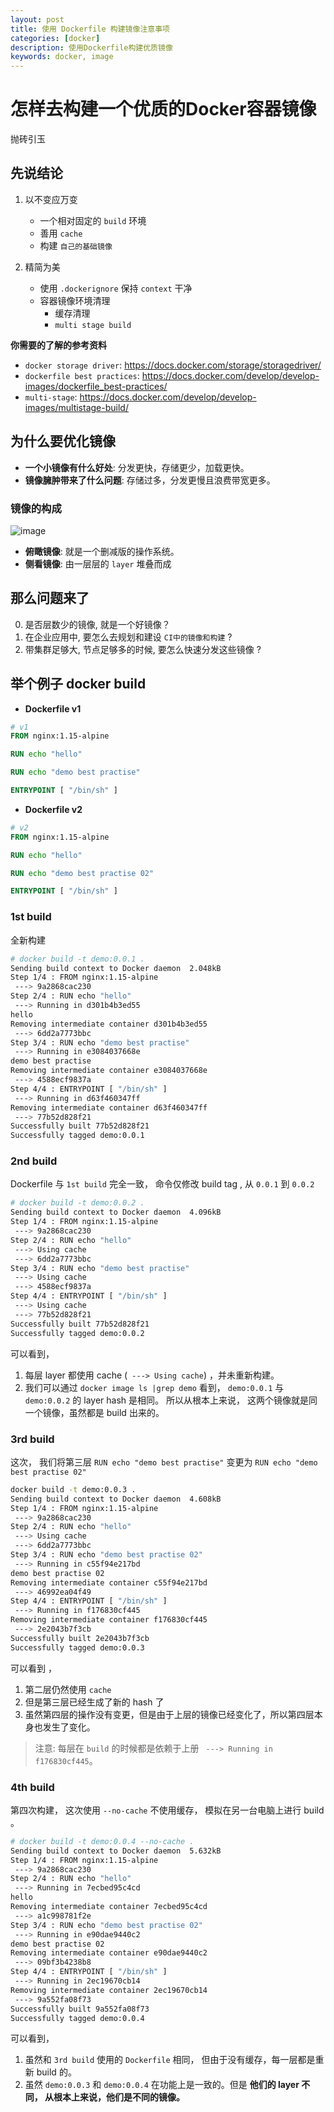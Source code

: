 ```yaml
---
layout: post
title: 使用 Dockerfile 构建镜像注意事项
categories: [docker]
description: 使用Dockerfile构建优质镜像
keywords: docker, image 
---
```


# 怎样去构建一个优质的Docker容器镜像

抛砖引玉

## 先说结论

1. 以不变应万变
    + 一个相对固定的 `build` 环境
    + 善用 `cache`
    + 构建 `自己的基础镜像`

2. 精简为美
    + 使用 `.dockerignore` 保持 `context` 干净
    + 容器镜像环境清理
        + 缓存清理
        + `multi stage build`

**你需要的了解的参考资料**

+ `docker storage driver`: https://docs.docker.com/storage/storagedriver/
+ `dockerfile best practices`: https://docs.docker.com/develop/develop-images/dockerfile_best-practices/
+ `multi-stage`: https://docs.docker.com/develop/develop-images/multistage-build/

## 为什么要优化镜像

+ **一个小镜像有什么好处**: 分发更快，存储更少，加载更快。
+ **镜像臃肿带来了什么问题**: 存储过多，分发更慢且浪费带宽更多。

### 镜像的构成

![image](https://user-gold-cdn.xitu.io/2019/3/26/169b7c6cc88c5d31?w=675&h=469&f=jpeg&s=46046)

+ **俯瞰镜像**: 就是一个删减版的操作系统。
+ **侧看镜像**: 由一层层的 `layer` 堆叠而成

## 那么问题来了

0. 是否层数少的镜像, 就是一个好镜像？
1. 在企业应用中, 要怎么去规划和建设 `CI中的镜像和构建` ?
2. 带集群足够大, 节点足够多的时候, 要怎么快速分发这些镜像 ?

## 举个例子 docker build

+ **Dockerfile v1**

```Dockerfile
# v1
FROM nginx:1.15-alpine

RUN echo "hello"

RUN echo "demo best practise"

ENTRYPOINT [ "/bin/sh" ]
```

+ **Dockerfile v2**

```Dockerfile
# v2
FROM nginx:1.15-alpine

RUN echo "hello"

RUN echo "demo best practise 02"

ENTRYPOINT [ "/bin/sh" ]
```

### 1st build

全新构建

```bash
# docker build -t demo:0.0.1 .                          
Sending build context to Docker daemon  2.048kB
Step 1/4 : FROM nginx:1.15-alpine
 ---> 9a2868cac230
Step 2/4 : RUN echo "hello"
 ---> Running in d301b4b3ed55
hello
Removing intermediate container d301b4b3ed55
 ---> 6dd2a7773bbc
Step 3/4 : RUN echo "demo best practise"
 ---> Running in e3084037668e
demo best practise
Removing intermediate container e3084037668e
 ---> 4588ecf9837a
Step 4/4 : ENTRYPOINT [ "/bin/sh" ]
 ---> Running in d63f460347ff
Removing intermediate container d63f460347ff
 ---> 77b52d828f21
Successfully built 77b52d828f21
Successfully tagged demo:0.0.1
```

### 2nd build

Dockerfile 与 `1st build` 完全一致， 命令仅修改 build tag , 从 `0.0.1` 到 `0.0.2`

```bash
# docker build -t demo:0.0.2 .
Sending build context to Docker daemon  4.096kB
Step 1/4 : FROM nginx:1.15-alpine
 ---> 9a2868cac230
Step 2/4 : RUN echo "hello"
 ---> Using cache
 ---> 6dd2a7773bbc
Step 3/4 : RUN echo "demo best practise"
 ---> Using cache
 ---> 4588ecf9837a
Step 4/4 : ENTRYPOINT [ "/bin/sh" ]
 ---> Using cache
 ---> 77b52d828f21
Successfully built 77b52d828f21
Successfully tagged demo:0.0.2
```

可以看到，
1. 每层 layer 都使用 cache (` ---> Using cache`) ，并未重新构建。 
2. 我们可以通过 `docker image ls |grep demo` 看到， `demo:0.0.1` 与 `demo:0.0.2` 的 layer hash 是相同。 所以从根本上来说， 这两个镜像就是同一个镜像，虽然都是 build 出来的。


### 3rd build

这次， 我们将第三层 `RUN echo "demo best practise"` 变更为 `RUN echo "demo best practise 02"`

```bash
docker build -t demo:0.0.3 .
Sending build context to Docker daemon  4.608kB
Step 1/4 : FROM nginx:1.15-alpine
 ---> 9a2868cac230
Step 2/4 : RUN echo "hello"
 ---> Using cache
 ---> 6dd2a7773bbc
Step 3/4 : RUN echo "demo best practise 02"
 ---> Running in c55f94e217bd
demo best practise 02
Removing intermediate container c55f94e217bd
 ---> 46992ea04f49
Step 4/4 : ENTRYPOINT [ "/bin/sh" ]
 ---> Running in f176830cf445
Removing intermediate container f176830cf445
 ---> 2e2043b7f3cb
Successfully built 2e2043b7f3cb
Successfully tagged demo:0.0.3
```

可以看到 ，
1. 第二层仍然使用 `cache`
2. 但是第三层已经生成了新的 hash 了
3. 虽然第四层的操作没有变更，但是由于上层的镜像已经变化了，所以第四层本身也发生了变化。

> 注意: 每层在 `build` 的时候都是依赖于上册 ` ---> Running in f176830cf445`。

### 4th build

第四次构建， 这次使用 `--no-cache` 不使用缓存， 模拟在另一台电脑上进行 build 。

```bash
# docker build -t demo:0.0.4 --no-cache .  
Sending build context to Docker daemon  5.632kB
Step 1/4 : FROM nginx:1.15-alpine
 ---> 9a2868cac230
Step 2/4 : RUN echo "hello"
 ---> Running in 7ecbed95c4cd
hello
Removing intermediate container 7ecbed95c4cd
 ---> a1c998781f2e
Step 3/4 : RUN echo "demo best practise 02"
 ---> Running in e90dae9440c2
demo best practise 02
Removing intermediate container e90dae9440c2
 ---> 09bf3b4238b8
Step 4/4 : ENTRYPOINT [ "/bin/sh" ]
 ---> Running in 2ec19670cb14
Removing intermediate container 2ec19670cb14
 ---> 9a552fa08f73
Successfully built 9a552fa08f73
Successfully tagged demo:0.0.4
```

可以看到， 
1. 虽然和 `3rd build` 使用的 `Dockerfile` 相同， 但由于没有缓存，每一层都是重新 build 的。
2. 虽然 `demo:0.0.3` 和 `demo:0.0.4` 在功能上是一致的。但是 **他们的 layer 不同， 从根本上来说，他们是不同的镜像。**
